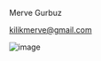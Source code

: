 Merve Gurbuz

kilikmerve@gmail.com

![image](https://user-images.githubusercontent.com/58397606/72956200-69d7dd80-3d64-11ea-967d-0073be2ed726.png)
